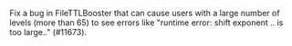 Fix a bug in FileTTLBooster that can cause users with a large number of levels (more than 65) to see errors like "runtime error: shift exponent .. is too large.." (#11673).